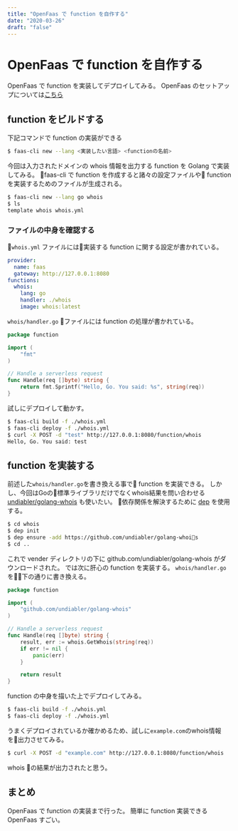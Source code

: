 ```yaml
---
title: "OpenFaas で function を自作する"
date: "2020-03-26"
draft: "false"
---
```


# OpenFaas で function を自作する
OpenFaas で function を実装してデプロイしてみる。
OpenFaas のセットアップについては[こちら](https://qiita.com/FAMASoon/items/bfd1d18ef695415a8d9b)

## function をビルドする
下記コマンドで function の実装ができる

```sh
$ faas-cli new --lang <実装したい言語> <functionの名前>
```

今回は入力されたドメインの whois 情報を出力する function を Golang で実装してみる。
faas-cli で function を作成すると諸々の設定ファイルや function を実装するためのファイルが生成される。

```sh
$ faas-cli new --lang go whois
$ ls
template whois whois.yml
```

### ファイルの中身を確認する
`whois.yml` ファイルには実装する function に関する設定が書かれている。

```yml
provider:
  name: faas
  gateway: http://127.0.0.1:8080
functions:
  whois:
    lang: go
    handler: ./whois
    image: whois:latest
```

`whois/handler.go` ファイルには function の処理が書かれている。

```go
package function

import (
	"fmt"
)

// Handle a serverless request
func Handle(req []byte) string {
	return fmt.Sprintf("Hello, Go. You said: %s", string(req))
}

```

試しにデプロイして動かす。

```sh
$ faas-cli build -f ./whois.yml
$ faas-cli deploy -f ./whois.yml
$ curl -X POST -d "test" http://127.0.0.1:8080/function/whois
Hello, Go. You said: test
```

## function を実装する
前述した`whois/handler.go`を書き換える事で function を実装できる。
しかし、今回はGoの標準ライブラリだけでなくwhois結果を問い合わせる[undiabler/golang-whois](https://github.com/undiabler/golang-whois) も使いたい。
依存関係を解決するために [dep](https://github.com/golang/dep) を使用する。

```sh
$ cd whois
$ dep init
$ dep ensure -add https://github.com/undiabler/golang-whois
$ cd ..
```

これで vender ディレクトリの下に github.com/undiabler/golang-whois がダウンロードされた。
では次に肝心の function を実装する。
`whois/handler.go` を下の通りに書き換える。

```go
package function

import (
	"github.com/undiabler/golang-whois"
)

// Handle a serverless request
func Handle(req []byte) string {
	result, err := whois.GetWhois(string(req))
	if err != nil {
		panic(err)
	}

	return result
}

```

function の中身を描いた上でデプロイしてみる。

```sh
$ faas-cli build -f ./whois.yml
$ faas-cli deploy -f ./whois.yml
```

うまくデプロイされているか確かめるため、試しに`example.com`のwhois情報を出力させてみる。

```sh
$ curl -X POST -d "example.com" http://127.0.0.1:8080/function/whois
```

whois の結果が出力されたと思う。

## まとめ
OpenFaas で function の実装まで行った。
簡単に function 実装できる OpenFaas すごい。
